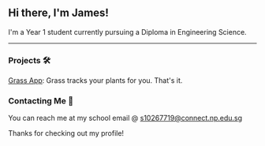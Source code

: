 ## Hi there, I'm James!  
I'm a Year 1 student currently pursuing a Diploma in Engineering Science.

---
### Projects 🛠️
[Grass App](https://github.com/lohhaoyuan/grass): Grass tracks your plants for you. That's it.

### Contacting Me 📧
You can reach me at my school email @ s10267719@connect.np.edu.sg

Thanks for checking out my profile!

<!--
**jamersonk/jamersonk** is a ✨ _special_ ✨ repository because its `README.md` (this file) appears on your GitHub profile.

Here are some ideas to get you started:

- 🔭 I’m currently working on ...
- 🌱 I’m currently learning ...
- 👯 I’m looking to collaborate on ...
- 🤔 I’m looking for help with ...
- 💬 Ask me about ...
- 📫 How to reach me: ...
- 😄 Pronouns: ...
- ⚡ Fun fact: ...
-->
